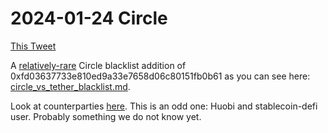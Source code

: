 # 2024-01-24 Circle

[This Tweet](https://twitter.com/ChainArgos/status/1749978858370277811)

A [relatively-rare](circle\_vs\_tether\_blacklist.md) Circle blacklist addition of 0xfd03637733e810ed9a33e7658d06c80151fb0b61 as you can see here: [circle\_vs\_tether\_blacklist.md](circle\_vs\_tether\_blacklist.md "mention").

Look at counterparties [here](https://dashargos.chainargos.com/dashboards/57?To%20or%20From%20Address=0xfd03637733e810ed9a33e7658d06c80151fb0b61\&Symbol=). This is an odd one: Huobi and stablecoin-defi user. Probably something we do not know yet.
